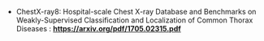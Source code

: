 
* ChestX-ray8: Hospital-scale Chest X-ray Database and Benchmarks on Weakly-Supervised Classification and Localization of Common Thorax Diseases : **https://arxiv.org/pdf/1705.02315.pdf**
